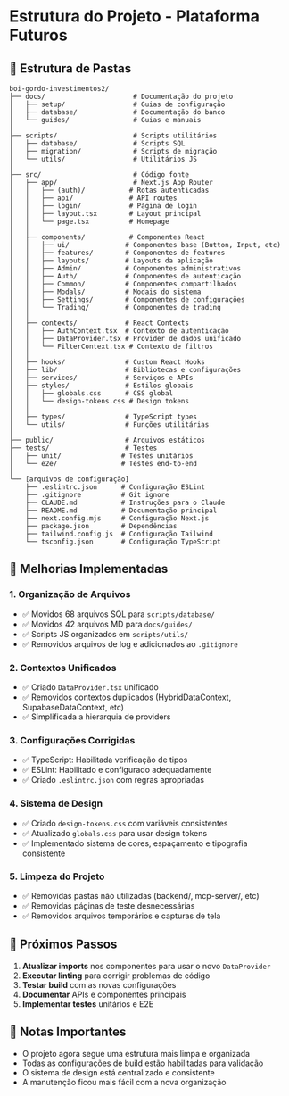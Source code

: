 # Estrutura do Projeto - Plataforma Futuros

## 📁 Estrutura de Pastas

```
boi-gordo-investimentos2/
├── docs/                      # Documentação do projeto
│   ├── setup/                 # Guias de configuração
│   ├── database/              # Documentação do banco
│   └── guides/                # Guias e manuais
│
├── scripts/                   # Scripts utilitários
│   ├── database/              # Scripts SQL
│   ├── migration/             # Scripts de migração
│   └── utils/                 # Utilitários JS
│
├── src/                       # Código fonte
│   ├── app/                   # Next.js App Router
│   │   ├── (auth)/           # Rotas autenticadas
│   │   ├── api/              # API routes
│   │   ├── login/            # Página de login
│   │   ├── layout.tsx        # Layout principal
│   │   └── page.tsx          # Homepage
│   │
│   ├── components/           # Componentes React
│   │   ├── ui/              # Componentes base (Button, Input, etc)
│   │   ├── features/        # Componentes de features
│   │   ├── layouts/         # Layouts da aplicação
│   │   ├── Admin/           # Componentes administrativos
│   │   ├── Auth/            # Componentes de autenticação
│   │   ├── Common/          # Componentes compartilhados
│   │   ├── Modals/          # Modais do sistema
│   │   ├── Settings/        # Componentes de configurações
│   │   └── Trading/         # Componentes de trading
│   │
│   ├── contexts/            # React Contexts
│   │   ├── AuthContext.tsx  # Contexto de autenticação
│   │   ├── DataProvider.tsx # Provider de dados unificado
│   │   └── FilterContext.tsx # Contexto de filtros
│   │
│   ├── hooks/               # Custom React Hooks
│   ├── lib/                 # Bibliotecas e configurações
│   ├── services/            # Serviços e APIs
│   ├── styles/              # Estilos globais
│   │   ├── globals.css      # CSS global
│   │   └── design-tokens.css # Design tokens
│   │
│   ├── types/               # TypeScript types
│   └── utils/               # Funções utilitárias
│
├── public/                  # Arquivos estáticos
├── tests/                   # Testes
│   ├── unit/               # Testes unitários
│   └── e2e/                # Testes end-to-end
│
└── [arquivos de configuração]
    ├── .eslintrc.json      # Configuração ESLint
    ├── .gitignore          # Git ignore
    ├── CLAUDE.md           # Instruções para o Claude
    ├── README.md           # Documentação principal
    ├── next.config.mjs     # Configuração Next.js
    ├── package.json        # Dependências
    ├── tailwind.config.js  # Configuração Tailwind
    └── tsconfig.json       # Configuração TypeScript
```

## 🔧 Melhorias Implementadas

### 1. **Organização de Arquivos**
- ✅ Movidos 68 arquivos SQL para `scripts/database/`
- ✅ Movidos 42 arquivos MD para `docs/guides/`
- ✅ Scripts JS organizados em `scripts/utils/`
- ✅ Removidos arquivos de log e adicionados ao `.gitignore`

### 2. **Contextos Unificados**
- ✅ Criado `DataProvider.tsx` unificado
- ✅ Removidos contextos duplicados (HybridDataContext, SupabaseDataContext, etc)
- ✅ Simplificada a hierarquia de providers

### 3. **Configurações Corrigidas**
- ✅ TypeScript: Habilitada verificação de tipos
- ✅ ESLint: Habilitado e configurado adequadamente
- ✅ Criado `.eslintrc.json` com regras apropriadas

### 4. **Sistema de Design**
- ✅ Criado `design-tokens.css` com variáveis consistentes
- ✅ Atualizado `globals.css` para usar design tokens
- ✅ Implementado sistema de cores, espaçamento e tipografia consistente

### 5. **Limpeza do Projeto**
- ✅ Removidas pastas não utilizadas (backend/, mcp-server/, etc)
- ✅ Removidas páginas de teste desnecessárias
- ✅ Removidos arquivos temporários e capturas de tela

## 🚀 Próximos Passos

1. **Atualizar imports** nos componentes para usar o novo `DataProvider`
2. **Executar linting** para corrigir problemas de código
3. **Testar build** com as novas configurações
4. **Documentar** APIs e componentes principais
5. **Implementar testes** unitários e E2E

## 📝 Notas Importantes

- O projeto agora segue uma estrutura mais limpa e organizada
- Todas as configurações de build estão habilitadas para validação
- O sistema de design está centralizado e consistente
- A manutenção ficou mais fácil com a nova organização